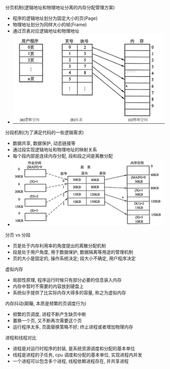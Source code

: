 分页机制(逻辑地址和物理地址分离的内存分配管理方案)
* 程序的逻辑地址划分为固定大小的页(Page)
* 物理地址划分为同样大小的帧(Frame)
* 通过页表对应逻辑地址和物理地址
* ![paging](./img/paging.png)

分段机制(为了满足代码的一些逻辑需求)
* 数据共享, 数据保护, 动态链接等
* 通过段实现逻辑地址和物理地址的映射关系
* 每个段内部是连续内存分配, 段和段之间是离散分配
* ![segmentation](./img/segmentation.png)

分页 vs 分段
* 页是处于内存利用率的角度提出的离散分配机制
* 段是处于用户角度, 用于数据保护, 数据隔离等用途的管理机制
* 页的大小是固定的, 操作系统决定; 段大小不确定, 用户程序决定

虚拟内存
* 局部性原理, 程序运行时候只有部分必要的信息装入内存
* 内存中暂时不需要的内容放到硬盘上
* 系统似乎提供了比实际内存大得多的容量, 称之为虚拟内存

内存抖动(颠簸, 本质是频繁的页调度行为)
* 频繁的页调度, 进程不断产生缺页中断
* 置换一个页, 又不断再次需要这个页
* 运行程序太多, 页面替换策略不好; 终止进程或者增加物理内存

进程和线程对比
* 进程是对运行时程序的封装, 是系统资源调度和分配的基本单位
* 线程是进程的子任务, cpu 调度和分配的基本单位, 实现进程内并发
* 一个进程可以包含多个进程, 线程依赖进程存在, 并共享进程
